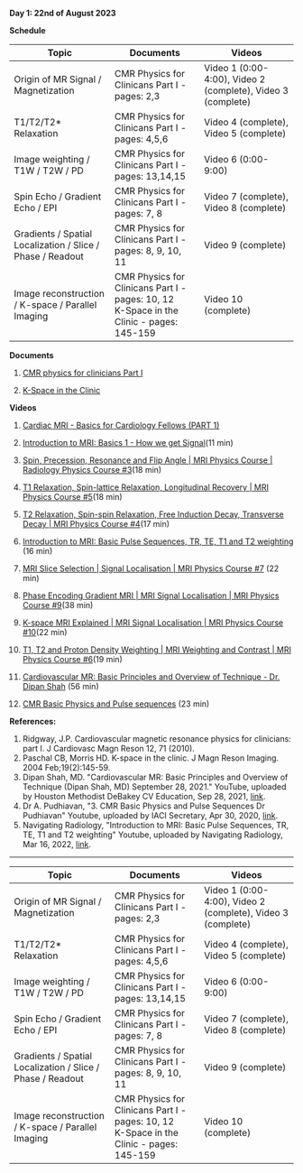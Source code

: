 **Day 1: 22nd of August 2023**

**Schedule**

|     Topic     |   Documents    |    Videos    |
| ------------- | ------------- | ------------- | 
| Origin of MR Signal / Magnetization  | CMR Physics for Clinicans Part I -pages: 2,3 | Video 1 (0:00-4:00), Video 2 (complete), Video 3 (complete)|
|  T1/T2/T2* Relaxation  | CMR Physics for Clinicans Part I - pages: 4,5,6  |  Video 4 (complete), Video 5 (complete) |
|  Image weighting / T1W / T2W / PD  |  CMR Physics for Clinicans Part I - pages: 13,14,15 | Video 6 (0:00-9:00)|
|  Spin Echo / Gradient Echo / EPI |  CMR Physics for Clinicans Part I - pages: 7, 8 | Video 7 (complete), Video 8 (complete) |
| Gradients / Spatial Localization / Slice / Phase / Readout  |   CMR Physics for Clinicans Part I - pages: 8, 9, 10, 11 | Video 9 (complete) |
|  Image reconstruction / K-space / Parallel Imaging  | CMR Physics for Clinicans Part I - pages: 10, 12 <br> K-Space in the Clinic - pages: 145-159 |   Video 10 (complete)   |

**Documents**

1. [CMR physics for clinicians Part I](https://jcmr-online.biomedcentral.com/articles/10.1186/1532-429X-12-71)

2. [K-Space in the Clinic](https://onlinelibrary.wiley.com/doi/epdf/10.1002/jmri.10451)


**Videos** 
1. [Cardiac MRI - Basics for Cardiology Fellows (PART 1)](https://www.youtube.com/watch?v=PyTJcD2OCEw&t=1285s)
2. [Introduction to MRI: Basics 1 - How we get Signal](https://www.youtube.com/watch?v=5rjIMQqPukk)(11 min)
3. [Spin, Precession, Resonance and Flip Angle | MRI Physics Course | Radiology Physics Course #3](https://www.youtube.com/watch?v=uySdo9cFuVc)(18 min)
4. [T1 Relaxation, Spin-lattice Relaxation, Longitudinal Recovery | MRI Physics Course #5](https://www.youtube.com/watch?v=9s510zUTW7Y)(18 min)
5. [T2 Relaxation, Spin-spin Relaxation, Free Induction Decay, Transverse Decay | MRI Physics Course #4](https://www.youtube.com/watch?v=T5y0d7yPlNE)(17 min)
6. [Introduction to MRI: Basic Pulse Sequences, TR, TE, T1 and T2 weighting](https://www.youtube.com/watch?v=kF1hM1Y5Cho&t=329s) (16 min)
7. [MRI Slice Selection | Signal Localisation | MRI Physics Course #7](https://www.youtube.com/watch?v=r3LHXIzCXAY) (22 min)
8. [Phase Encoding Gradient MRI | MRI Signal Localisation | MRI Physics Course #9](https://www.youtube.com/watch?v=znAuKFfOGPU)(38 min)
9. [K-space MRI Explained | MRI Signal Localisation | MRI Physics Course #10](https://www.youtube.com/watch?v=hlTWxwYNmwY&t=1099s)(22 min)
10. [T1, T2 and Proton Density Weighting | MRI Weighting and Contrast | MRI Physics Course #6](https://www.youtube.com/watch?v=gGIycwtFOBk&t=12s)(19 min)

   
1. [Cardiovascular MR: Basic Principles and Overview of Technique - Dr. Dipan Shah](https://www.youtube.com/watch?v=xQbWlyiRuWM&ab_channel=HoustonMethodistDeBakeyCVEducation) (56 min)
2. [CMR Basic Physics and Pulse sequences](https://www.youtube.com/watch?v=L-O2ktipseM&list=PLuaYT8-rtl8tUssoJMnRISB7Zeix0f6_q&index=4) (23 min)



**References:**
1. Ridgway, J.P. Cardiovascular magnetic resonance physics for clinicians: part I. J Cardiovasc Magn Reson 12, 71 (2010).
2. Paschal CB, Morris HD. K-space in the clinic. J Magn Reson Imaging. 2004 Feb;19(2):145-59.
3. Dipan Shah, MD. "Cardiovascular MR: Basic Principles and Overview of Technique (Dipan Shah, MD) September 28, 2021." YouTube, uploaded by Houston Methodist DeBakey CV Education, Sep 28, 2021, [link](https://www.youtube.com/watch?v=xQbWlyiRuWM).
4. Dr A. Pudhiavan, "3. CMR Basic Physics and Pulse Sequences Dr Pudhiavan" Youtube, uploaded by 
IACI Secretary, Apr 30, 2020, [link](https://www.youtube.com/watch?v=L-O2ktipseM&list=PLuaYT8-rtl8tUssoJMnRISB7Zeix0f6_q&index=5).
5. Navigating Radiology, "Introduction to MRI: Basic Pulse Sequences, TR, TE, T1 and T2 weighting" Youtube, uploaded by 
Navigating Radiology, Mar 16, 2022, [link](https://www.youtube.com/watch?v=kF1hM1Y5Cho&t=329s).

----------------------------

|     Topic     |   Documents    |    Videos    |
| ------------- | ------------- | ------------- | 
| Origin of MR Signal / Magnetization  | CMR Physics for Clinicans Part I -pages: 2,3 | Video 1 (0:00-4:00), Video 2 (complete), Video 3 (complete)|
|  T1/T2/T2* Relaxation  | CMR Physics for Clinicans Part I - pages: 4,5,6  |  Video 4 (complete), Video 5 (complete) |
|  Image weighting / T1W / T2W / PD  |  CMR Physics for Clinicans Part I - pages: 13,14,15 | Video 6 (0:00-9:00)|
|  Spin Echo / Gradient Echo / EPI |  CMR Physics for Clinicans Part I - pages: 7, 8 | Video 7 (complete), Video 8 (complete) |
| Gradients / Spatial Localization / Slice / Phase / Readout  |   CMR Physics for Clinicans Part I - pages: 8, 9, 10, 11 | Video 9 (complete) |
|  Image reconstruction / K-space / Parallel Imaging  | CMR Physics for Clinicans Part I - pages: 10, 12 <br> K-Space in the Clinic - pages: 145-159 |   Video 10 (complete)   |

<!--- Name, " " Youtube, uploaded by   , date, link. 


Origin of MR Signal / Magnetization:  H3 -pages: 2,3 | M4

T1/T2/T2* Relaxation  | H3 - pages: 4,5,6 | M4 | M6 | M8

Image weighting / T1W / T2W / PD, H3 - pages: 13,14,15 | M4 | M8

Spin Echo / Gradient Echo / EPI , H3 - pages: 7, 8 | M4 | M8

Gradients / Spatial Localization / Slice / Phase / Readout, H3 - pages: 8, 9, 10, 11 | M4

Image reconstruction / K-space / Parallel Imaging, H3 - pages: 10, 12 | H4 - pages: 145-159 | M4  --->
